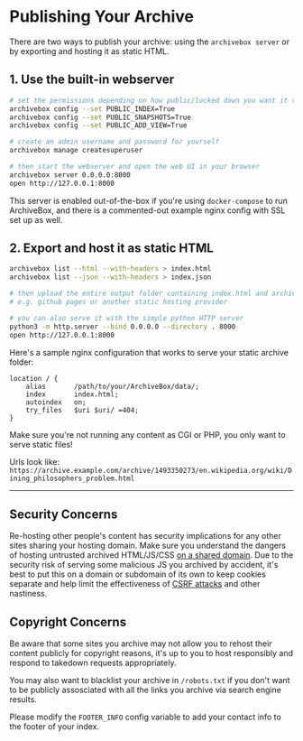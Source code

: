 # Publishing Your Archive

There are two ways to publish your archive: using the `archivebox server` or by exporting and hosting it as static HTML.

## 1. Use the built-in webserver

```bash
# set the permissions depending on how public/locked down you want it to be
archivebox config --set PUBLIC_INDEX=True
archivebox config --set PUBLIC_SNAPSHOTS=True
archivebox config --set PUBLIC_ADD_VIEW=True

# create an admin username and password for yourself
archivebox manage createsuperuser

# then start the webserver and open the web UI in your browser
archivebox server 0.0.0.0:8000
open http://127.0.0.1:8000
```

This server is enabled out-of-the-box if you're using `docker-compose` to run ArchiveBox,
and there is a commented-out example nginx config with SSL set up as well.

## 2. Export and host it as static HTML

```bash
archivebox list --html --with-headers > index.html
archivebox list --json --with-headers > index.json

# then upload the entire output folder containing index.html and archive/ somewhere
# e.g. github pages or another static hosting provider

# you can also serve it with the simple python HTTP server
python3 -m http.server --bind 0.0.0.0 --directory . 8000
open http://127.0.0.1:8000
```

Here's a sample nginx configuration that works to serve your static archive folder:

```nginx
location / {
    alias       /path/to/your/ArchiveBox/data/;
    index       index.html;
    autoindex   on;
    try_files   $uri $uri/ =404;
}
```

Make sure you're not running any content as CGI or PHP, you only want to serve static files!

Urls look like: `https://archive.example.com/archive/1493350273/en.wikipedia.org/wiki/Dining_philosophers_problem.html`

---

## Security Concerns

Re-hosting other people's content has security implications for any other sites sharing your hosting domain.  Make sure you understand the dangers of hosting untrusted archived HTML/JS/CSS [on a shared domain](https://developer.mozilla.org/en-US/docs/Web/Security/Same-origin_policy).
Due to the security risk of serving some malicious JS you archived by accident, it's best to put this on a domain or subdomain of its own to keep cookies separate and help limit the effectiveness of [CSRF attacks](https://en.wikipedia.org/wiki/Cross-site_request_forgery) and other nastiness.

## Copyright Concerns

Be aware that some sites you archive may not allow you to rehost their content publicly for copyright reasons, it's up to you to host responsibly and respond to takedown requests appropriately.

You may also want to blacklist your archive in `/robots.txt` if you don't want to be publicly assosciated with all the links you archive via search engine results.

Please modify the `FOOTER_INFO` config variable to add your contact info to the footer of your index.

